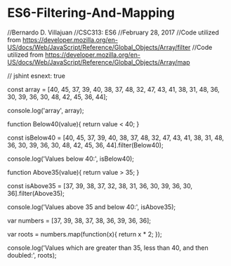 # ES6-Filtering-And-Mapping

//Bernardo D. Villajuan
//CSC313: ES6
//February 28, 2017
//Code utilized from https://developer.mozilla.org/en-US/docs/Web/JavaScript/Reference/Global_Objects/Array/filter
//Code utilized from https://developer.mozilla.org/en-US/docs/Web/JavaScript/Reference/Global_Objects/Array/map


// jshint esnext: true

const array = [40, 45, 37, 39, 40, 38, 37, 48, 32, 47, 43, 41, 38, 31, 48, 36, 30, 39, 36, 30, 48, 42, 45, 36, 44];

console.log('array', array);

function Below40(value){ return value < 40;
}

const isBelow40 = [40, 45, 37, 39, 40, 38, 37, 48, 32, 47, 43, 41, 38, 31, 48, 36, 30, 39, 36, 30, 48, 42, 45, 36, 44].filter(Below40);

console.log('Values below 40:', isBelow40);

function Above35(value){ return value > 35; }

const isAbove35 = [37, 39, 38, 37, 32, 38, 31, 36, 30, 39, 36, 30, 36].filter(Above35);

console.log('Values above 35 and below 40:', isAbove35);

var numbers = [37, 39, 38, 37, 38, 36, 39, 36, 36];

var roots = numbers.map(function(x){ return x * 2; });

console.log('Values which are greater than 35, less than 40, and then doubled:', roots);

